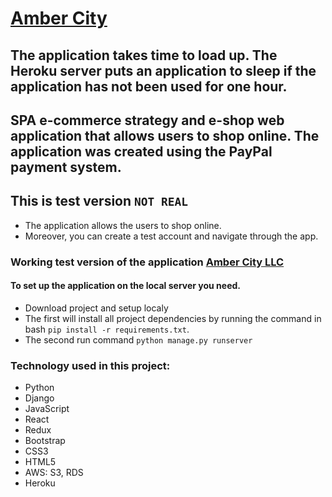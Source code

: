 # [Amber City](https://ambercity.herokuapp.com/)
## The application takes time to load up. The Heroku server puts an application to sleep if the application has not been used for one hour.

## SPA e-commerce strategy and e-shop web application that allows users to shop online. The application was created using the PayPal payment system.

 ## This is test version ```NOT REAL```
- The application allows the users to shop online.
- Moreover, you can create a test account and navigate through the app. 

###  Working test version of the application [Amber City LLC](https://ambercity.herokuapp.com/)

#### To set up the application on the local server you need. 
- Download project and setup localy
- The first will install all project dependencies by running the command in bash ```pip install -r requirements.txt```. 
- The second run command ```python manage.py runserver```


### Technology used in this project:
- Python
- Django
- JavaScript
- React
- Redux
- Bootstrap
- CSS3
- HTML5
- AWS: S3, RDS
- Heroku
